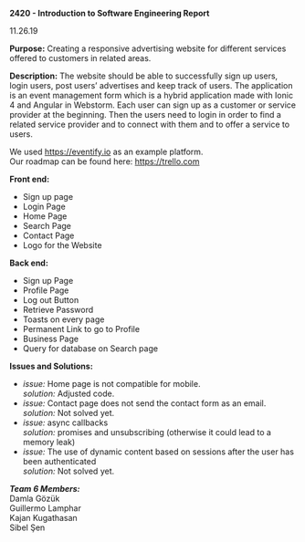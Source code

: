 **2420 - Introduction to Software Engineering Report** <p>11.26.19<p/>

**Purpose:** Creating a responsive advertising website for different services offered to customers in related areas.

**Description:** The website should be able to successfully sign up users, login users, post users’ advertises 
and keep track of users. The application is an event management form which is a hybrid application 
made with Ionic 4 and Angular in Webstorm. Each user can sign up as a customer or service provider at the beginning. 
Then the users need to login in order to find a related service provider and to connect with them 
and to offer a service to users.

We used https://eventify.io as an example platform. <br/>
Our roadmap can be found here: https://trello.com

**Front end:**
* Sign up page
*	Login Page
*	Home Page
*	Search Page
*	Contact Page
*	Logo for the Website

**Back end:**
*	Sign up Page
*	Profile Page
*	Log out Button
*	Retrieve Password
*	Toasts on every page
*	Permanent Link to go to Profile
*	Business Page
*	Query for database on Search page

**Issues and Solutions:**
*	_issue:_ Home page is not compatible for mobile. <br/>
  _solution:_ Adjusted code.
*	_issue:_ Contact page does not send the contact form as an email. <br/>
  _solution:_ Not solved yet.
*	_issue:_ async callbacks <br/>
  _solution:_ promises and unsubscribing (otherwise it could lead to a memory leak)
*	_issue:_ The use of dynamic content based on sessions after the user has been authenticated <br/>
  _solution:_ Not solved yet.

**_Team 6 Members:_** <br/>
Damla Gözük <br/>
Guillermo Lamphar <br/>
Kajan Kugathasan <br/>
Sibel Şen <br/>

